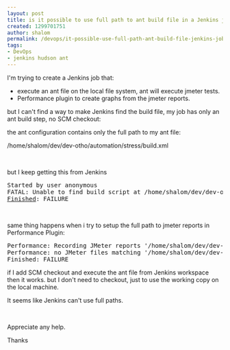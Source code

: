 ```yaml
---
layout: post
title: is it possible to use full path to ant build file in a Jenkins job?
created: 1299701751
author: shalom
permalink: /devops/it-possible-use-full-path-ant-build-file-jenkins-job
tags:
- DevOps
- jenkins hudson ant
---
```

<p>I'm trying to create a Jenkins job that:</p>
<ul>
    <li>execute an ant file on the local file system, ant will execute jmeter tests.</li>
    <li>Performance plugin to create graphs from the jmeter reports.</li>
</ul>
<p>but I can't find a way to make Jenkins find the build file, my job has only an ant build step, no SCM checkout:</p>
<p>the ant configuration contains only the full path to my ant file:</p>
<p>/home/shalom/dev/dev-otho/automation/stress/build.xml</p>
<p>&nbsp;</p>
<p>but I keep getting this from Jenkins</p>
<pre>
Started by user anonymous
FATAL: Unable to find build script at /home/shalom/dev/dev-otho/automation/stress/build.xml
<a class="lowkey" href="http://stacktrace.hudson-labs.org/search?query=Finished">Finished</a>: FAILURE
</pre>
<p>&nbsp;</p>
<p>same thing happens when i try to setup the full path to jmeter reports in Performance Plugin:</p>
<pre>
Performance: Recording JMeter reports '/home/shalom/dev/dev-otho/automation/stress/results/*.jtl'
Performance: no JMeter files matching '/home/shalom/dev/dev-otho/automation/stress/results/*.jtl' have been found. Has the report generated?. Setting Build to FAILURE
Finished: FAILURE
</pre>
<p>if I&nbsp;add SCM checkout and execute the ant file from Jenkins workspace then it works. but I don't need to checkout, just to use the working copy on the local machine.</p>
<p>It seems like Jenkins can't use full paths.</p>
<p>&nbsp;</p>
<p>Appreciate any help.</p>
<p>Thanks</p>
